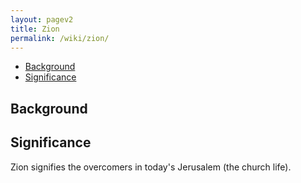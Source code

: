 ```yaml
---
layout: pagev2
title: Zion
permalink: /wiki/zion/
---
```

- [Background](#background)
- [Significance](#significance)

## Background


## Significance

Zion signifies the overcomers in today's Jerusalem (the church life).